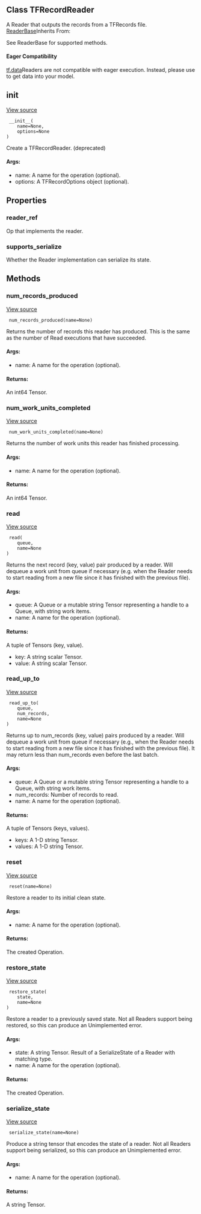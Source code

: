## Class TFRecordReader
A Reader that outputs the records from a TFRecords file.
[ReaderBase](https://tensorflow.google.cn/api_docs/python/tf/compat/v1/ReaderBase)Inherits From: 

See ReaderBase for supported methods.
#### Eager Compatibility
[tf.data](https://tensorflow.google.cn/api_docs/python/tf/data)Readers are not compatible with eager execution. Instead, please use  to get data into your model.

## __init__
[View source](https://github.com/tensorflow/tensorflow/blob/r2.0/tensorflow/python/ops/io_ops.py#L436-L451)


```
 __init__(
    name=None,
    options=None
)
```
Create a TFRecordReader. (deprecated)
#### Args:
- name: A name for the operation (optional).
- options: A TFRecordOptions object (optional).
## Properties
### reader_ref
Op that implements the reader.
### supports_serialize
Whether the Reader implementation can serialize its state.
## Methods
### num_records_produced
[View source](https://github.com/tensorflow/tensorflow/blob/r2.0/tensorflow/python/ops/io_ops.py#L211-L229)


```
 num_records_produced(name=None)
```
Returns the number of records this reader has produced.
This is the same as the number of Read executions that have succeeded.
#### Args:
- name: A name for the operation (optional).
#### Returns:
An int64 Tensor.
### num_work_units_completed
[View source](https://github.com/tensorflow/tensorflow/blob/r2.0/tensorflow/python/ops/io_ops.py#L231-L245)


```
 num_work_units_completed(name=None)
```
Returns the number of work units this reader has finished processing.
#### Args:
- name: A name for the operation (optional).
#### Returns:
An int64 Tensor.
### read
[View source](https://github.com/tensorflow/tensorflow/blob/r2.0/tensorflow/python/ops/io_ops.py#L144-L171)


```
 read(
    queue,
    name=None
)
```
Returns the next record (key, value) pair produced by a reader.
Will dequeue a work unit from queue if necessary (e.g. when the Reader needs to start reading from a new file since it has finished with the previous file).
#### Args:
- queue: A Queue or a mutable string Tensor representing a handle to a Queue, with string work items.
- name: A name for the operation (optional).
#### Returns:
A tuple of Tensors (key, value).
- key: A string scalar Tensor.
- value: A string scalar Tensor.
### read_up_to
[View source](https://github.com/tensorflow/tensorflow/blob/r2.0/tensorflow/python/ops/io_ops.py#L173-L209)


```
 read_up_to(
    queue,
    num_records,
    name=None
)
```
Returns up to num_records (key, value) pairs produced by a reader.
Will dequeue a work unit from queue if necessary (e.g., when the Reader needs to start reading from a new file since it has finished with the previous file). It may return less than num_records even before the last batch.
#### Args:
- queue: A Queue or a mutable string Tensor representing a handle to a Queue, with string work items.
- num_records: Number of records to read.
- name: A name for the operation (optional).
#### Returns:
A tuple of Tensors (keys, values).
- keys: A 1-D string Tensor.
- values: A 1-D string Tensor.
### reset
[View source](https://github.com/tensorflow/tensorflow/blob/r2.0/tensorflow/python/ops/io_ops.py#L289-L301)


```
 reset(name=None)
```
Restore a reader to its initial clean state.
#### Args:
- name: A name for the operation (optional).
#### Returns:
The created Operation.
### restore_state
[View source](https://github.com/tensorflow/tensorflow/blob/r2.0/tensorflow/python/ops/io_ops.py#L264-L282)


```
 restore_state(
    state,
    name=None
)
```
Restore a reader to a previously saved state.
Not all Readers support being restored, so this can produce an Unimplemented error.
#### Args:
- state: A string Tensor. Result of a SerializeState of a Reader with matching type.
- name: A name for the operation (optional).
#### Returns:
The created Operation.
### serialize_state
[View source](https://github.com/tensorflow/tensorflow/blob/r2.0/tensorflow/python/ops/io_ops.py#L247-L262)


```
 serialize_state(name=None)
```
Produce a string tensor that encodes the state of a reader.
Not all Readers support being serialized, so this can produce an Unimplemented error.
#### Args:
- name: A name for the operation (optional).
#### Returns:
A string Tensor.
